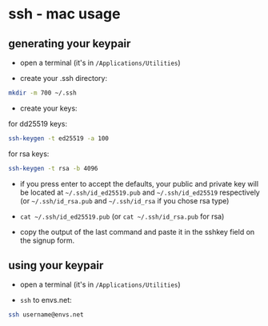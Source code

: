 # ssh - mac usage

## generating your keypair

* open a terminal (it's in `/Applications/Utilities`)

* create your .ssh directory:

```bash
mkdir -m 700 ~/.ssh
```

* create your keys:

for dd25519 keys:

```bash
ssh-keygen -t ed25519 -a 100
```

for rsa keys:

```bash
ssh-keygen -t rsa -b 4096
```

* if you press enter to accept the defaults, your public and private key will
be located at `~/.ssh/id_ed25519.pub` and `~/.ssh/id_ed25519` respectively (or
`~/.ssh/id_rsa.pub` and `~/.ssh/id_rsa` if you chose rsa type)

* `cat ~/.ssh/id_ed25519.pub` (or `cat ~/.ssh/id_rsa.pub` for rsa)

* copy the output of the last command and paste it in the sshkey field on the signup form.

## using your keypair

* open a terminal (it's in `/Applications/Utilities`)

* `ssh` to envs.net:

```bash
ssh username@envs.net
```
